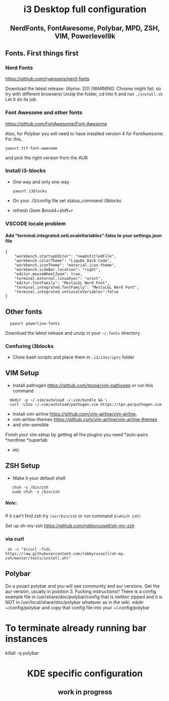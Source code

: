 <div align="center">
  
  # i3 Desktop full configuration
  ##  NerdFonts, FontAwesome, Polybar, MPD, ZSH, VIM, Powerlevel9k
  
</div>

## Fonts. First things first
### Nerd Fonts

https://github.com/ryanoasis/nerd-fonts

Download the latest release. (Aprox. 2G)
(WARNING: Chrome might fail, so try with different browsers)
Unzip the folder, cd into it and run `./install.sh`
Let it do its job.

### Font Awesome and other fonts

https://github.com/FortAwesome/Font-Awesome

Also, for *Polybar* you will need to have installed version 4 for FontAwesome.
For this,
```
yaourt ttf-font-awesome

```
and pick the right version from the AUR

### Install i3-blocks
* One way and only one way

  `yaourt i3blocks`

* On your .i3/config file set status_command i3blocks
* refresh i3wm $mod4+shift+r

### VSCODE locale problem
#### Add "terminal.integrated.setLocaleVariables":false to your settings.json file
```
{
    "workbench.startupEditor": "newUntitledFile",
    "workbench.colorTheme": "Liqube Dark Code",
    "workbench.iconTheme": "material-icon-theme",
    "workbench.sideBar.location": "right",
    "editor.mouseWheelZoom": true,
    "terminal.external.linuxExec": "urxvt",
    "editor.fontFamily": "MesloLGL Nerd Font",
    "terminal.integrated.fontFamily": "MesloLGL Nerd Font",
    "terminal.integrated.setLocaleVariables":false
}
```


## Other fonts
```
  yaourt powerline-fonts
```

Download the latest release and unzip in your `~/.fonts` directory


### Confuring i3blocks
* Clone bash scripts and place them in `.i3/i3scripts` folder

## VIM Setup
* Install pathogen
https://github.com/tpope/vim-pathogen
or run this command
```
  mkdir -p ~/.vim/autoload ~/.vim/bundle && \
  curl -LSso ~/.vim/autoload/pathogen.vim https://tpo.pe/pathogen.vim
```
* Install vim-airline https://github.com/vim-airline/vim-airline, 
* vim-airline-themes https://github.com/vim-airline/vim-airline-themes
* and vim-sensible

Finish your vim setup by getting all the plugins you need
*auto-pairs
*nerdtree
*supertab
* etc



## ZSH Setup
* Make it your default shell
```
   chsh -s /bin/zsh
   sudo chsh -s /bin/zsh
   ```
##### Note:
If it can't find zsh try `/usr/bin/zsh`
or run command `$(which zsh)`

Set up oh-my-zsh https://github.com/robbyrussell/oh-my-zsh
### via curl
` sh -c "$(curl -fsSL https://raw.githubusercontent.com/robbyrussell/oh-my-zsh/master/tools/install.sh)"`

## Polybar


Do a youart polybar and you will see community and aur versions. Get the aur version, usually in position 3.
Fucking instructions!!
There is a config example file in /usr/share/doc/polybar/config that is neither zipped and it is NOT in /usr/local/share/doc/polybar whatever as in the wiki.
mkdir ~/config/polybar and copy that config file into your ~/.config/polybar

# To terminate already running bar instances
killall -q polybar

<div align="center">
  
  # KDE specific configuration
  ##  work in progress
  
</div>
